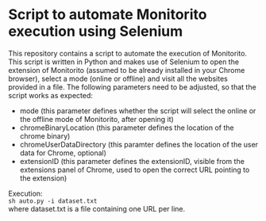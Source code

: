 # Script to automate Monitorito execution using Selenium

This repository contains a script to automate the execution of Monitorito. This script is written in Python and makes use of Selenium to open the extension of Monitorito (assumed to be already installed in your Chrome browser), select a mode (online or offline) and visit all the websites provided in a file. The following parameters need to be adjusted, so that the script works as expected:
* mode (this parameter defines whether the script will select the online or the offline mode of Monitorito, after opening it)
* chromeBinaryLocation (this parameter defines the location of the chrome binary)
* chromeUserDataDirectory (this paramter defines the location of the user data for Chrome, optional)
* extensionID (this parameter defines the extensionID, visible from the extensions panel of Chrome, used to open the correct URL pointing to the extension)

Execution:  
``sh
auto.py -i dataset.txt
``  
where dataset.txt is a file containing one URL per line.